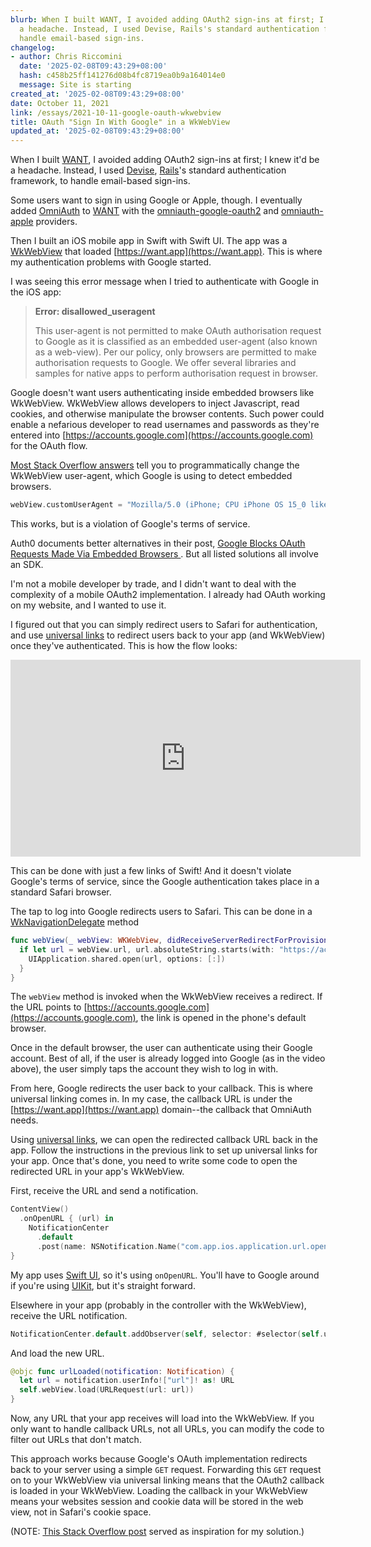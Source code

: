```yaml
---
blurb: When I built WANT, I avoided adding OAuth2 sign-ins at first; I knew it'd be
  a headache. Instead, I used Devise, Rails's standard authentication framework, to
  handle email-based sign-ins.
changelog:
- author: Chris Riccomini
  date: '2025-02-08T09:43:29+08:00'
  hash: c458b25ff141276d08b4fc8719ea0b9a164014e0
  message: Site is starting
created_at: '2025-02-08T09:43:29+08:00'
date: October 11, 2021
link: /essays/2021-10-11-google-oauth-wkwebview
title: OAuth "Sign In With Google" in a WkWebView
updated_at: '2025-02-08T09:43:29+08:00'
---
```


When I built [WANT](https://want.app), I avoided adding OAuth2 sign-ins at first; I knew it'd be a headache. Instead, I used [Devise](https://github.com/heartcombo/devise), [Rails](https://rubyonrails.org/)'s standard authentication framework, to handle email-based sign-ins.

Some users want to sign in using Google or Apple, though. I eventually added [OmniAuth](https://github.com/omniauth/omniauth) to [WANT](https://want.app) with the [omniauth-google-oauth2](https://github.com/zquestz/omniauth-google-oauth2) and [omniauth-apple](https://github.com/nhosoya/omniauth-apple) providers.

Then I built an iOS mobile app in Swift with Swift UI. The app was a [WkWebView](https://developer.apple.com/documentation/webkit/wkwebview) that loaded [https://want.app](https://want.app). This is where my authentication problems with Google started.

I was seeing this error message when I tried to authenticate with Google in the iOS app:

> **Error: disallowed_useragent**
>
> This user-agent is not permitted to make OAuth authorisation request to Google as it is classified as an embedded user-agent (also known as a web-view). Per our policy, only browsers are permitted to make authorisation requests to Google. We offer several libraries and samples for native apps to perform authorisation request in browser.


Google doesn't want users authenticating inside embedded browsers like WkWebView. WkWebView allows developers to inject Javascript, read cookies, and otherwise manipulate the browser contents. Such power could enable a nefarious developer to read usernames and passwords as they're entered into [https://accounts.google.com](https://accounts.google.com) for the OAuth flow.

[Most Stack Overflow answers](https://stackoverflow.com/questions/53135551/google-disallowed-useragent-in-wkwebview) tell you to programmatically change the WkWebView user-agent, which Google is using to detect embedded browsers.

```swift
webView.customUserAgent = "Mozilla/5.0 (iPhone; CPU iPhone OS 15_0 like Mac OS X) AppleWebKit/605.1.15 (KHTML, like Gecko) Version/15.0 Mobile/15E148 Safari/604.1";
```

This works, but is a violation of Google's terms of service.

Auth0 documents better alternatives in their post, [Google Blocks OAuth Requests Made Via Embedded Browsers
](https://auth0.com/blog/google-blocks-oauth-requests-from-embedded-browsers/). But all listed solutions all involve an SDK.

I'm not a mobile developer by trade, and I didn't want to deal with the complexity of a mobile OAuth2 implementation. I already had OAuth working on my website, and I wanted to use it.

I figured out that you can simply redirect users to Safari for authentication, and use [universal links](https://developer.apple.com/ios/universal-links/) to redirect users back to your app (and WkWebView) once they've authenticated. This is how the flow looks:

<iframe width="560" height="315" src="https://www.youtube.com/embed/5gaVvWc6zyk" title="YouTube video player" frameborder="0" allow="accelerometer; autoplay; clipboard-write; encrypted-media; gyroscope; picture-in-picture" allowfullscreen></iframe>

This can be done with just a few links of Swift! And it doesn't violate Google's terms of service, since the Google authentication takes place in a standard Safari browser.

The tap to log into Google redirects users to Safari. This can be done in a [WkNavigationDelegate](https://developer.apple.com/documentation/webkit/wknavigationdelegate/1455627-webview) method

```swift
func webView(_ webView: WKWebView, didReceiveServerRedirectForProvisionalNavigation navigation: WKNavigation!) {
  if let url = webView.url, url.absoluteString.starts(with: "https://accounts.google.com") {
    UIApplication.shared.open(url, options: [:])
  }
}
```

The `webView` method is invoked when the WkWebView receives a redirect. If the URL points to [https://accounts.google.com](https://accounts.google.com), the link is opened in the phone's default browser.

Once in the default browser, the user can authenticate using their Google account. Best of all, if the user is already logged into Google (as in the video above), the user simply taps the account they wish to log in with.

From here, Google redirects the user back to your callback. This is where universal linking comes in. In my case, the callback URL is under the [https://want.app](https://want.app) domain--the callback that OmniAuth needs.

Using [universal links](https://developer.apple.com/library/archive/documentation/General/Conceptual/AppSearch/UniversalLinks.html), we can open the redirected callback URL back in the app. Follow the instructions in the previous link to set up universal links for your app. Once that's done, you need to write some code to open the redirected URL in your app's WkWebView.

First, receive the URL and send a notification.

```swift
ContentView()
  .onOpenURL { (url) in
    NotificationCenter
      .default
      .post(name: NSNotification.Name("com.app.ios.application.url.opened"), object: nil, userInfo: ["url": url])
}
```

My app uses [Swift UI](https://developer.apple.com/xcode/swiftui/), so it's using `onOpenURL`. You'll have to Google around if you're using [UIKit](https://developer.apple.com/documentation/uikit/), but it's straight forward.

Elsewhere in your app (probably in the controller with the WkWebView), receive the URL notification.

```swift
NotificationCenter.default.addObserver(self, selector: #selector(self.urlLoaded(notification:)), name: Notification.Name("com.app.ios.application.url.opened"), object: nil)
```

And load the new URL.

```swift
@objc func urlLoaded(notification: Notification) {
  let url = notification.userInfo!["url"]! as! URL
  self.webView.load(URLRequest(url: url))
}
```

Now, any URL that your app receives will load into the WkWebView. If you only want to handle callback URLs, not all URLs, you can modify the code to filter out URLs that don't match.

This approach works because Google's OAuth implementation redirects back to your server using a simple `GET` request. Forwarding this `GET` request on to your WkWebView via universal linking means that the OAuth2 callback is loaded in your WkWebView. Loading the callback in your WkWebView means your websites session and cookie data will be stored in the web view, not in Safari's cookie space. 

(NOTE: [This Stack Overflow post](https://stackoverflow.com/questions/45098927/how-to-implement-google-login-in-a-wkwebview-switching-to-sfsafariviewcontroller) served as inspiration for my solution.)